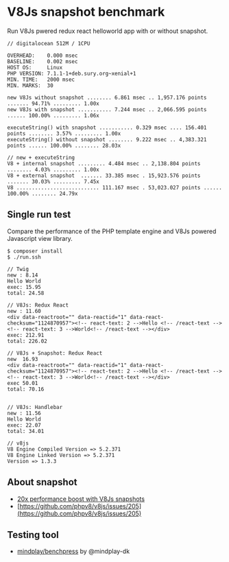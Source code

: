 # V8Js snapshot benchmark


Run V8Js pwered redux react helloworld app with or without snapshot.

```
// digitalocean 512M / 1CPU 

OVERHEAD:    0.000 msec
BASELINE:    0.002 msec
HOST OS:     Linux
PHP VERSION: 7.1.1-1+deb.sury.org~xenial+1
MIN. TIME:   2000 msec
MIN. MARKS:  30

new V8Js without snapshot ........ 6.861 msec .. 1,957.176 points ....... 94.71% ......... 1.00x
new V8Js with snapshot ........... 7.244 msec .. 2,066.595 points ...... 100.00% ......... 1.06x

executeString() with snapshot ........... 0.329 msec .... 156.401 points ........ 3.57% ......... 1.00x
executeString() without snapshot ........ 9.222 msec .. 4,383.321 points ...... 100.00% ........ 28.03x

// new + executeString
V8 + internal snapshot ......... 4.484 msec .. 2,138.804 points ........ 4.03% ......... 1.00x
V8 + external snapshot  ....... 33.385 msec . 15,923.576 points ....... 30.03% ......... 7.45x
V8 ........................... 111.167 msec . 53,023.027 points ...... 100.00% ........ 24.79x
```

## Single run test

Compare the performance of the PHP template engine and V8Js powered Javascript view library.

```
$ composer install
$ ./run.ssh

// Twig
new : 8.14
Hello World
exec: 15.95
total: 24.58

// V8Js: Redux React
new : 11.60
<div data-reactroot="" data-reactid="1" data-react-checksum="1124870957"><!-- react-text: 2 -->Hello <!-- /react-text --><!-- react-text: 3 -->World<!-- /react-text --></div>
exec: 212.91
total: 226.02

// V8Js + Snapshot: Redux React
new  16.93
<div data-reactroot="" data-reactid="1" data-react-checksum="1124870957"><!-- react-text: 2 -->Hello <!-- /react-text --><!-- react-text: 3 -->World<!-- /react-text --></div>
exec 50.01
total: 70.16


// V8Js: Handlebar
new : 11.56
Hello World
exec: 22.07
total: 34.01

// v8js
V8 Engine Compiled Version => 5.2.371
V8 Engine Linked Version => 5.2.371
Version => 1.3.3
```

## About snapshot

 * [20x performance boost with V8Js snapshots](http://stesie.github.io/2016/02/snapshot-performance)
 * [https://github.com/phpv8/v8js/issues/205](https://github.com/phpv8/v8js/issues/205)

## Testing tool

 * [mindplay/benchpress](https://github.com/mindplay-dk/benchpress) by @mindplay-dk
